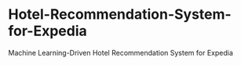 # Hotel-Recommendation-System-for-Expedia
Machine Learning-Driven Hotel Recommendation System for Expedia

